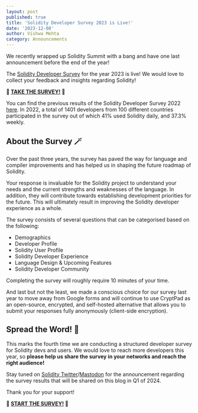 ```yaml
---
layout: post
published: true
title: 'Solidity Developer Survey 2023 is Live!'
date: '2023-12-08'
author: Vishwa Mehta
category: Announcements
---
```


We recently wrapped up Solidity Summit with a bang and have one last announcement before the end of the year!

The [Solidity Developer Survey]() for the year 2023 is live! We would love to collect your feedback and insights regarding Solidity!

**📝 [TAKE THE SURVEY!]() 📝**

You can find the previous results of the Solidity Developer Survey 2022 [here](https://soliditylang.org/blog/2023/03/10/solidity-developer-survey-2022-results/). In 2022, a total of 1401 developers from 100 different countries participated in the survey out of which 41% used Solidity daily, and 37.3% weekly.

## About the Survey 🪄

Over the past three years, the survey has paved the way for language and compiler improvements and has helped us in shaping the future roadmap of Solidity.

Your response is invaluable for the Solidity project to understand your needs and the current strengths and weaknesses of the language. In addition, they will contribute towards establishing development priorities for the future. This will ultimately result in improving the Solidity developer experience as a whole.

The survey consists of several questions that can be categorised based on the following:

- Demographics
- Developer Profile
- Solidity User Profile
- Solidity Developer Experience
- Language Design & Upcoming Features
- Solidity Developer Community

Completing the survey will roughly require 10 minutes of your time.

And last but not the least, we made a conscious choice for our survey last year to move away from Google forms and will continue to use CryptPad as an open-source, encrypted, and self-hosted alternative that allows you to submit your responses fully anonymously (client-side encryption).

## Spread the Word! 📯

This marks the fourth time we are conducting a structured developer survey for Solidity devs and users. We would love to reach more developers this year, so **please help us share the survey in your networks and reach the right audience!**

Stay tuned on [Solidity Twitter](https://twitter.com/solidity_lang)/[Mastodon](https://fosstodon.org/@solidity) for the announcement regarding the survey results that will be shared on this blog in Q1 of 2024.

Thank you for your support!

**🏁 [START THE SURVEY!]() 🏁**
